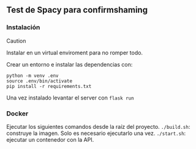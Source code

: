 ## Test de Spacy para confirmshaming
### Instalación

> [!CAUTION]
> Instalar en un virtual enviroment para no romper todo.

Crear un entorno e instalar las dependencias con:
```
python -m venv .env
source .env/bin/activate
pip install -r requirements.txt
```
Una vez instalado levantar el server con `flask run`

### Docker
Ejecutar los siguientes comandos desde la raíz del proyecto.
`./build.sh`: construye la imagen. Solo es necesario ejecutarlo una vez.
`./start.sh`: ejecutar un contenedor con la API. 